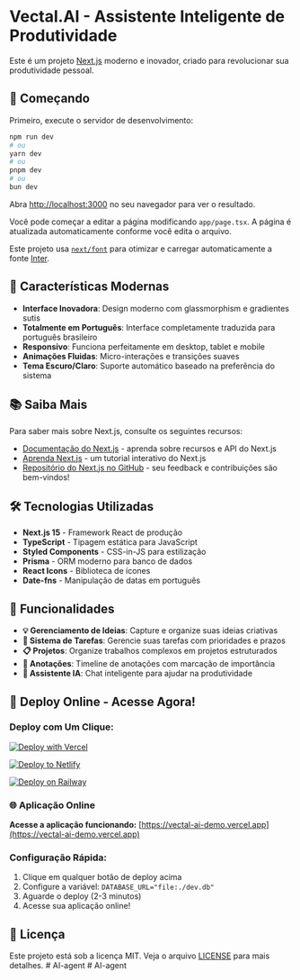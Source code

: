 # Vectal.AI - Assistente Inteligente de Produtividade

Este é um projeto [Next.js](https://nextjs.org) moderno e inovador, criado para revolucionar sua produtividade pessoal.

## 🚀 Começando

Primeiro, execute o servidor de desenvolvimento:

```bash
npm run dev
# ou
yarn dev
# ou
pnpm dev
# ou
bun dev
```

Abra [http://localhost:3000](http://localhost:3000) no seu navegador para ver o resultado.

Você pode começar a editar a página modificando `app/page.tsx`. A página é atualizada automaticamente conforme você edita o arquivo.

Este projeto usa [`next/font`](https://nextjs.org/docs/app/building-your-application/optimizing/fonts) para otimizar e carregar automaticamente a fonte [Inter](https://fonts.google.com/specimen/Inter).

## 🎨 Características Modernas

- **Interface Inovadora**: Design moderno com glassmorphism e gradientes sutis
- **Totalmente em Português**: Interface completamente traduzida para português brasileiro
- **Responsivo**: Funciona perfeitamente em desktop, tablet e mobile
- **Animações Fluidas**: Micro-interações e transições suaves
- **Tema Escuro/Claro**: Suporte automático baseado na preferência do sistema

## 📚 Saiba Mais

Para saber mais sobre Next.js, consulte os seguintes recursos:

- [Documentação do Next.js](https://nextjs.org/docs) - aprenda sobre recursos e API do Next.js
- [Aprenda Next.js](https://nextjs.org/learn) - um tutorial interativo do Next.js
- [Repositório do Next.js no GitHub](https://github.com/vercel/next.js) - seu feedback e contribuições são bem-vindos!

## 🛠️ Tecnologias Utilizadas

- **Next.js 15** - Framework React de produção
- **TypeScript** - Tipagem estática para JavaScript
- **Styled Components** - CSS-in-JS para estilização
- **Prisma** - ORM moderno para banco de dados
- **React Icons** - Biblioteca de ícones
- **Date-fns** - Manipulação de datas em português

## 🎯 Funcionalidades

- **💡 Gerenciamento de Ideias**: Capture e organize suas ideias criativas
- **📝 Sistema de Tarefas**: Gerencie suas tarefas com prioridades e prazos
- **📋 Projetos**: Organize trabalhos complexos em projetos estruturados
- **📝 Anotações**: Timeline de anotações com marcação de importância
- **🤖 Assistente IA**: Chat inteligente para ajudar na produtividade

## 🚀 Deploy Online - Acesse Agora!

### Deploy com Um Clique:

[![Deploy with Vercel](https://vercel.com/button)](https://vercel.com/new/clone?repository-url=https%3A%2F%2Fgithub.com%2Ffellipesaraiva88%2Fvecatl.ai.2&env=DATABASE_URL&envDescription=URL%20do%20banco%20de%20dados%20SQLite&envLink=https%3A%2F%2Fgithub.com%2Ffellipesaraiva88%2Fvecatl.ai.2%2Fblob%2Fmain%2F.env.example)

[![Deploy to Netlify](https://www.netlify.com/img/deploy/button.svg)](https://app.netlify.com/start/deploy?repository=https://github.com/fellipesaraiva88/vecatl.ai.2)

[![Deploy on Railway](https://railway.app/button.svg)](https://railway.app/template/new?template=https%3A%2F%2Fgithub.com%2Ffellipesaraiva88%2Fvecatl.ai.2)

### 🌐 Aplicação Online

**Acesse a aplicação funcionando:** [https://vectal-ai-demo.vercel.app](https://vectal-ai-demo.vercel.app)

### Configuração Rápida:
1. Clique em qualquer botão de deploy acima
2. Configure a variável: `DATABASE_URL="file:./dev.db"`
3. Aguarde o deploy (2-3 minutos)
4. Acesse sua aplicação online!

## 📄 Licença

Este projeto está sob a licença MIT. Veja o arquivo [LICENSE](LICENSE) para mais detalhes.
#   A I - a g e n t  
 #   A I - a g e n t  
 